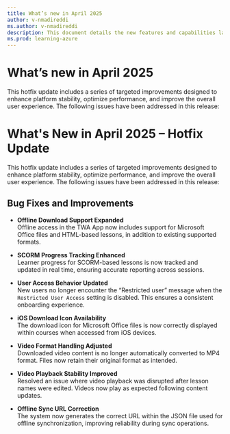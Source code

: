 ```yaml
---
title: What’s new in April 2025
author: v-nmadireddi
ms.author: v-nmadireddi
description: This document details the new features and capabilities launched on the Microsoft Community Training platform in March 2023. 
ms.prod: learning-azure
---
```


# What’s new in April 2025



This hotfix update includes a series of targeted improvements designed to enhance platform stability, optimize performance, and improve the overall user experience. The following issues have been addressed in this release:


# What's New in April 2025 – Hotfix Update

This hotfix update includes a series of targeted improvements designed to enhance platform stability, optimize performance, and improve the overall user experience. The following issues have been addressed in this release:

## Bug Fixes and Improvements

- **Offline Download Support Expanded**  
  Offline access in the TWA App now includes support for Microsoft Office files and HTML-based lessons, in addition to existing supported formats.

- **SCORM Progress Tracking Enhanced**  
  Learner progress for SCORM-based lessons is now tracked and updated in real time, ensuring accurate reporting across sessions.

- **User Access Behavior Updated**  
  New users no longer encounter the “Restricted user” message when the `Restricted User Access` setting is disabled. This ensures a consistent onboarding experience.

- **iOS Download Icon Availability**  
  The download icon for Microsoft Office files is now correctly displayed within courses when accessed from iOS devices.

- **Video Format Handling Adjusted**  
  Downloaded video content is no longer automatically converted to MP4 format. Files now retain their original format as intended.

- **Video Playback Stability Improved**  
  Resolved an issue where video playback was disrupted after lesson names were edited. Videos now play as expected following content updates.

- **Offline Sync URL Correction**  
  The system now generates the correct URL within the JSON file used for offline synchronization, improving reliability during sync operations.

